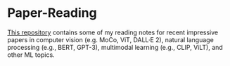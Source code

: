 # Paper-Reading
[This repository](https://github.com/chuanyangjin/Paper-Reading) contains some of my reading notes for recent impressive papers in computer vision (e.g. MoCo, ViT, DALL·E 2), natural language processing (e.g., BERT, GPT-3), multimodal learning (e.g., CLIP, ViLT), and other ML topics.
